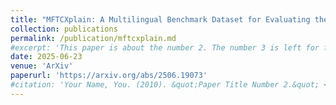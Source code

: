 ```yaml
---
title: "MFTCXplain: A Multilingual Benchmark Dataset for Evaluating the Moral Reasoning of LLMs through Hate Speech Multi-hop Explanation"
collection: publications
permalink: /publication/mftcxplain.md
#excerpt: 'This paper is about the number 2. The number 3 is left for future work.'
date: 2025-06-23
venue: 'ArXiv'
paperurl: 'https://arxiv.org/abs/2506.19073'
#citation: 'Your Name, You. (2010). &quot;Paper Title Number 2.&quot; <i>Journal 1</i>. 1(2).'
---
```

